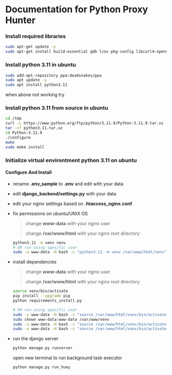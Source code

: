 # Documentation for Python Proxy Hunter

### Install required libraries

```bash
sudo apt-get update -y
sudo apt-get install build-essential gdb lcov pkg-config libcurl4-openssl-dev libbz2-dev libffi-dev libgdbm-dev libgdbm-compat-dev liblzma-dev libncurses5-dev libreadline6-dev libsqlite3-dev libssl-dev curl lzma tk-dev uuid-dev zlib1g-dev software-properties-common -y
```

### Install python 3.11 in ubuntu

```bash
sudo add-apt-repository ppa:deadsnakes/ppa
sudo apt update -y
sudo apt install python3.11
```

when above not working try

### Install python 3.11 from source in ubuntu

```bash
cd /tmp
curl -L https://www.python.org/ftp/python/3.11.9/Python-3.11.9.tar.xz -o python3.11.tar.xz
tar -xf python3.11.tar.xz
cd Python-3.11.9
./configure
make
sudo make install
```

### Initialize virtual environtment python 3.11 on ubuntu

#### Configure And Install

- rename **.env_sample** to **.env** and edit with your data
- edit **django_backend/settings.py** with your data
- edit your nginx settings based on **.htaccess_nginx.conf**
- fix permissions on ubuntu/UNIX OS
  > change **www-data** with your nginx user
  >
  > change **/var/www/html** with your nginx root directory

  ```bash
  python3.11 -m venv venv
  # OR run using spesific user
  sudo -u www-data -H bash -c "python3.11 -m venv /var/www/html/venv"
  ```
- install dependencies
  > change **www-data** with your nginx user
  >
  > change **/var/www/html** with your nginx root directory

  ```bash
  source venv/bin/activate
  pip install --upgrade pip
  python requirements_install.py

  # OR run using spesific user
  sudo -u www-data -H bash -c "source /var/www/html/venv/bin/activate && bash"
  sudo chown www-data:www-data /var/www/venv
  sudo -u www-data -H bash -c "source /var/www/html/venv/bin/activate && pip install --upgrade pip"
  sudo -u www-data -H bash -c "source /var/www/html/venv/bin/activate && python /var/www/html/requirements_install.py"
  ```

- run the django server
  ```bash
  python manage.py runserver
  ```
  open new terminal to run background task executor
  ```bash
  python manage.py run_huey
  ```
